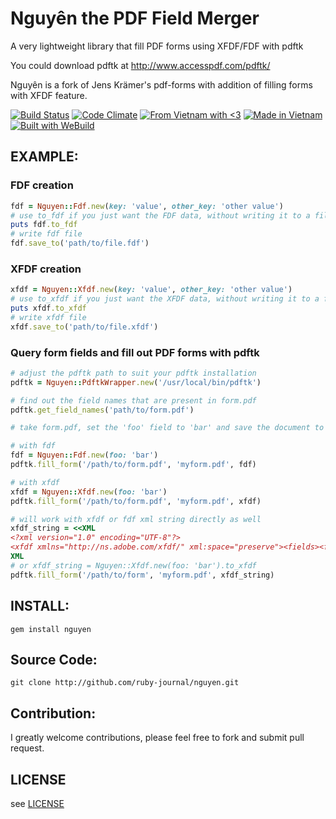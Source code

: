 # Nguyên the PDF Field Merger

A very lightweight library that fill PDF forms using XFDF/FDF with pdftk

You could download pdftk at http://www.accesspdf.com/pdftk/

Nguyên is a fork of Jens Krämer's pdf-forms with addition of filling forms with XFDF feature.

[![Build Status](https://secure.travis-ci.org/ruby-journal/nguyen.png)](http://travis-ci.org/ruby-journal/nguyen)
[![Code Climate](https://codeclimate.com/github/ruby-journal/nguyen/badges/gpa.svg)](https://codeclimate.com/github/ruby-journal/nguyen)
[![From Vietnam with <3](https://raw.githubusercontent.com/webuild-community/badge/master/svg/love.svg)](https://webuild.community)
[![Made in Vietnam](https://raw.githubusercontent.com/webuild-community/badge/master/svg/made.svg)](https://webuild.community)
[![Built with WeBuild](https://raw.githubusercontent.com/webuild-community/badge/master/svg/WeBuild.svg)](https://webuild.community)

## EXAMPLE:

### FDF creation

```ruby
fdf = Nguyen::Fdf.new(key: 'value', other_key: 'other value')
# use to_fdf if you just want the FDF data, without writing it to a file
puts fdf.to_fdf
# write fdf file
fdf.save_to('path/to/file.fdf')
```

### XFDF creation

```ruby
xfdf = Nguyen::Xfdf.new(key: 'value', other_key: 'other value')
# use to_xfdf if you just want the XFDF data, without writing it to a file
puts xfdf.to_xfdf
# write xfdf file
xfdf.save_to('path/to/file.xfdf')
```

### Query form fields and fill out PDF forms with pdftk

```ruby
# adjust the pdftk path to suit your pdftk installation
pdftk = Nguyen::PdftkWrapper.new('/usr/local/bin/pdftk')

# find out the field names that are present in form.pdf
pdftk.get_field_names('path/to/form.pdf')

# take form.pdf, set the 'foo' field to 'bar' and save the document to myform.pdf

# with fdf
fdf = Nguyen::Fdf.new(foo: 'bar')
pdftk.fill_form('/path/to/form.pdf', 'myform.pdf', fdf)

# with xfdf
xfdf = Nguyen::Xfdf.new(foo: 'bar')
pdftk.fill_form('/path/to/form.pdf', 'myform.pdf', xfdf)

# will work with xfdf or fdf xml string directly as well
xfdf_string = <<XML
<?xml version="1.0" encoding="UTF-8"?>
<xfdf xmlns="http://ns.adobe.com/xfdf/" xml:space="preserve"><fields><field name="foo"><value>bar</value></field></fields></xfdf>
XML
# or xfdf_string = Nguyen::Xfdf.new(foo: 'bar').to_xfdf
pdftk.fill_form('/path/to/form', 'myform.pdf', xfdf_string)
```

## INSTALL:

    gem install nguyen

## Source Code:

    git clone http://github.com/ruby-journal/nguyen.git

## Contribution:

I greatly welcome contributions, please feel free to fork and submit pull request.

## LICENSE

see [LICENSE](LICENSE)
